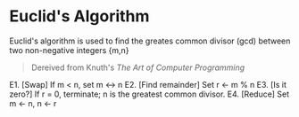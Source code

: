 # Euclid's Algorithm

Euclid's algorithm is used to find the greates common divisor (gcd) between two non-negative integers {m,n}

> Dereived from Knuth's *The Art of Computer Programming*

E1. [Swap] If m < n, set m <-> n
E2. [Find remainder] Set r <- m % n
E3. [Is it zero?] If r = 0, terminate; n is the greatest common divisor.
E4. [Reduce] Set m <- n, n <- r  


